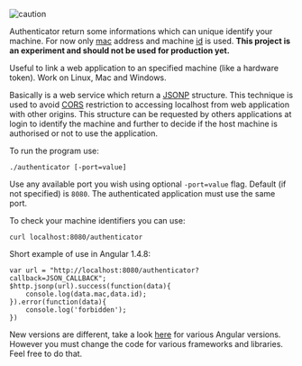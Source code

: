 ![caution](https://user-images.githubusercontent.com/6298396/39394204-c8a60516-4ad7-11e8-8f07-5c28de190586.png)

Authenticator return some informations which can unique identify your machine. For now only [mac](https://gist.github.com/rucuriousyet/ab2ab3dc1a339de612e162512be39283) address and machine [id](https://github.com/denisbrodbeck/machineid) is used. **This project is an experiment and should not be used for production yet.**

Useful to link a web application to an specified machine (like a hardware token). Work on Linux, Mac and Windows.

Basically is a web service which return a [JSONP](https://en.wikipedia.org/wiki/JSONP) structure. This technique is used to avoid [CORS](https://en.wikipedia.org/wiki/Cross-origin_resource_sharing) restriction to accessing localhost from web application with other origins. This structure can be requested by others applications at login to identify the machine and 	further to decide if the host machine is authorised or not to use the application.

To run the program use:

	./authenticator [-port=value]

Use any available port you wish using optional `-port=value` flag. Default (if not specified) is `8080`. The authenticated application must use the same port.

To check your machine identifiers you can use:

	curl localhost:8080/authenticator

Short example of use in Angular 1.4.8:

	var url = "http://localhost:8080/authenticator?callback=JSON_CALLBACK";
	$http.jsonp(url).success(function(data){
        console.log(data.mac,data.id);
    }).error(function(data){
		console.log('forbidden');
	})


New versions are different, take a look [here](https://stackoverflow.com/questions/12066002/parsing-jsonp-http-jsonp-response-in-angular-js) for various Angular versions. However you must change the code for various frameworks and libraries. Feel free to do that.
